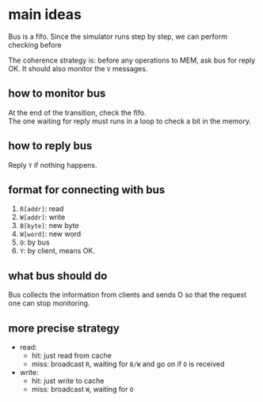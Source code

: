 # main ideas
Bus is a fifo. Since the simulator runs step by step, we can perform checking before 

The coherence strategy is: before any operations to MEM, ask bus for reply OK. It should also monitor the `V` messages.

## how to monitor bus
At the end of the transition, check the fifo.  
The one waiting for reply must runs in a loop to check a bit in the memory. 

## how to reply bus
Reply `Y` if nothing happens.  

## format for connecting with bus
1. `R[addr]`: read
2. `W[addr]`: write
3. `B[byte]`: new byte
4. `W[word]`: new word
5. `O`: by bus
6. `Y`: by client, means OK.

## what bus should do
Bus collects the information from clients and sends O so that the request one can stop monitoring.

## more precise strategy
+ read:
    + hit: just read from cache
    + miss: broadcast `R`, waiting for `B/W` and go on if `O` is received
+ write:
    + hit: just write to cache 
    + miss: broadcast `W`, waiting for `O`